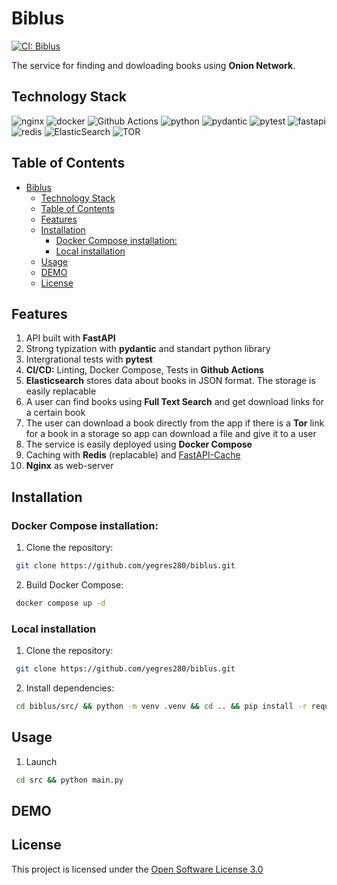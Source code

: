 # Biblus
[![CI: Biblus](https://github.com/yegres280/biblus/actions/workflows/main.yml/badge.svg?branch=main)](https://github.com/yegres280/biblus/actions/workflows/main.yml)

The service for finding and dowloading books using **Onion Network**.


## Technology Stack
![nginx](https://img.shields.io/badge/nginx-green.svg?&style=for-the-badge&logo=nginx&logoColor=white)
![docker](https://img.shields.io/badge/docker-%232496ED.svg?&style=for-the-badge&logo=docker&logoColor=white)
![Github Actions](https://img.shields.io/badge/-Github%20Actions-black?style=for-the-badge&logo=githubactions)
![python](https://img.shields.io/badge/python%20-%2314354C.svg?&style=for-the-badge&logo=python&logoColor=yellow)
![pydantic](https://img.shields.io/badge/-Pydantic-%23CC0000?style=for-the-badge&logo=pydantic)
![pytest](https://img.shields.io/badge/-Pytest-b0c4de?style=for-the-badge&logo=pytest)
![fastapi](https://img.shields.io/badge/fastapi%20-%2313988a.svg?&style=for-the-badge&logo=fastapi&logoColor=white)
![redis](https://img.shields.io/badge/redis%20-%23CC0000.svg?&style=for-the-badge&logo=redis&logoColor=white)
![ElasticSearch](https://img.shields.io/badge/-ElasticSearch-005571?style=for-the-badge&logo=elasticsearch)
![TOR](https://img.shields.io/badge/-Tor-7D4698?style=for-the-badge&logo=torbrowser)



## Table of Contents
- [Biblus](#biblus)
  - [Technology Stack](#technology-stack)
  - [Table of Contents](#table-of-contents)
  - [Features](#features)
  - [Installation](#installation)
    - [Docker Compose installation:](#docker-compose-installation)
    - [Local installation](#local-installation)
  - [Usage](#usage)
  - [DEMO](#demo)
  - [License](#license)


## Features
1. API built with **FastAPI**
2. Strong typization with **pydantic** and standart python library
3. Intergrational tests with **pytest**
4. **CI/CD:** Linting, Docker Compose, Tests in **Github Actions**
5. **Elasticsearch** stores data about books in JSON format. The storage is easily replacable
6. A user can find books using **Full Text Search** and get download links for a certain book
7. The user can download a book directly from the app if there is a **Tor** link for a book in a storage so app can download a file and give it to a user
8. The service is easily deployed using **Docker Compose**
9.  Caching with **Redis** (replacable) and [FastAPI-Cache](https://github.com/long2ice/fastapi-cache)
10. **Nginx** as web-server

## Installation

### Docker Compose installation:
1. Clone the repository:
```bash
 git clone https://github.com/yegres280/biblus.git
```
2. Build Docker Compose:
```bash
 docker compose up -d
```

### Local installation
1. Clone the repository:
```bash
 git clone https://github.com/yegres280/biblus.git
```
2. Install dependencies:
```bash
 cd biblus/src/ && python -m venv .venv && cd .. && pip install -r requirements/local.txt
```

## Usage
1. Launch
``` bash
 cd src && python main.py
```

## DEMO



## License
This project is licensed under the [Open Software License 3.0](LICENSE)
